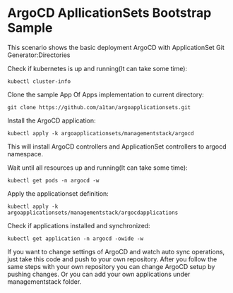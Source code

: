 # ArgoCD ApllicationSets Bootstrap Sample

This scenario shows the basic deployment ArgoCD with ApplicationSet Git Generator:Directories

Check if kubernetes is up and running(It can take some time):

```kubectl cluster-info```

Clone the sample App Of Apps implementation to current directory:

```git clone https://github.com/a1tan/argoapplicationsets.git```


Install the ArgoCD application:

```kubectl apply -k argoapplicationsets/managementstack/argocd```

This will install ArgoCD controllers and ApplicationSet controllers to argocd namespace.

Wait until all resources up and running(It can take some time):

```kubectl get pods -n argocd -w```


Apply the applicationset definition:

```kubectl apply -k argoapplicationsets/managementstack/argocdapplications```



Check if applications installed and synchronized:

```kubectl get application -n argocd -owide -w```

If you want to change settings of ArgoCD and watch auto sync operations, just take this code and push to your own repository.
After you follow the same steps with your own repository you can change ArgoCD setup by pushing changes.
Or you can add your own applications under managementstack folder.
